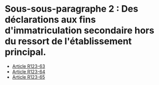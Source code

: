 # Sous-sous-paragraphe 2 : Des déclarations aux fins d'immatriculation secondaire hors du ressort de l'établissement principal.

- [Article R123-63](article-r123-63.md)
- [Article R123-64](article-r123-64.md)
- [Article R123-65](article-r123-65.md)
